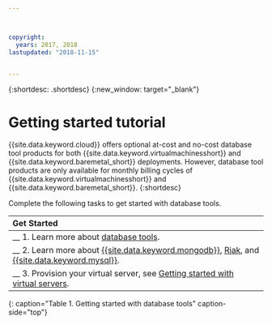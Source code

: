 ```yaml
---



copyright:
  years: 2017, 2018
lastupdated: "2018-11-15"


---
```


{:shortdesc: .shortdesc}
{:new_window: target="_blank"}

# Getting started tutorial

{{site.data.keyword.cloud}} offers optional at-cost and no-cost database tool products for both {{site.data.keyword.virtualmachinesshort}} and {{site.data.keyword.baremetal_short}} deployments. However, database tool products are only available for monthly billing cycles of {{site.data.keyword.virtualmachinesshort}} and {{site.data.keyword.baremetal_short}}.
{:shortdesc}

Complete the following tasks to get started with database tools.

| Get Started       |
|:------------------|
| __ 1. Learn more about [database tools](/docs/infrastructure/database-tools/database-tools-about.html). |
| __ 2. Learn more about [{{site.data.keyword.mongodb}}](/docs/infrastructure/database-tools/mongodb-topic-description.html), [Riak](/docs/infrastructure/database-tools/riak.html), and [{{site.data.keyword.mysql}}](/docs/infrastructure/database-tools/database-tools/mysql-security-best-practices.html). |
| __ 3. Provision your virtual server, see [Getting started with virtual servers](/docs/vsi/vsi_index.html).  |
{: caption="Table 1. Getting started with database tools" caption-side="top"}
